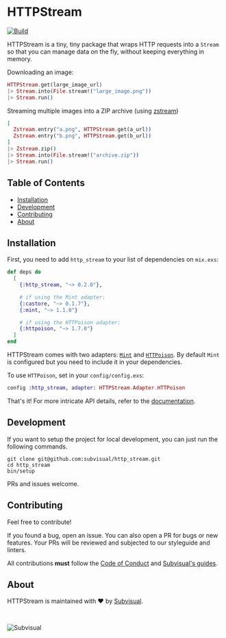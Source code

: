 # HTTPStream

[![Build][build-badge]][build]

HTTPStream is a tiny, tiny package that wraps HTTP requests into a `Stream` so
that you can manage data on the fly, without keeping everything in memory.

Downloading an image:

```elixir
HTTPStream.get(large_image_url)
|> Stream.into(File.stream!("large_image.png"))
|> Stream.run()
```

Streaming multiple images into a ZIP archive (using [zstream][zstream])

```elixir
[
  Zstream.entry("a.png", HTTPStream.get(a_url))
  Zstream.entry("b.png", HTTPStream.get(b_url))
]
|> Zstream.zip()
|> Stream.into(File.stream!("archive.zip"))
|> Stream.run()
```

## Table of Contents

* [Installation](#installation)
* [Development](#development)
* [Contributing](#contributing)
* [About](#about)

## Installation

First, you need to add `http_stream` to your list of dependencies on `mix.exs`:

```elixir
def deps do
  [
    {:http_stream, "~> 0.2.0"},

    # if using the Mint adapter:
    {:castore, "~> 0.1.7"},
    {:mint, "~> 1.1.0"}

    # if using the HTTPoison adapter:
    {:httpoison, "~> 1.7.0"}
  ]
end
```

HTTPStream comes with two adapters: [`Mint`][mint] and [`HTTPoison`][httpoison].
By default `Mint` is configured but you need to include it in your dependencies.

To use `HTTPoison`, set in your `config/config.exs`:

```elixir
config :http_stream, adapter: HTTPStream.Adapter.HTTPoison
```

That's it! For more intricate API details, refer to the [documentation][docs].

## Development

If you want to setup the project for local development, you can just run the
following commands.

```
git clone git@github.com:subvisual/http_stream.git
cd http_stream
bin/setup
```

PRs and issues welcome.

## Contributing

Feel free to contribute!

If you found a bug, open an issue. You can also open a PR for bugs or new
features. Your PRs will be reviewed and subjected to our styleguide and linters.

All contributions **must** follow the [Code of Conduct][coc]
and [Subvisual's guides][subvisual-guides].

## About

HTTPStream is maintained with ❤️  by [Subvisual][subvisual].

<br>

![Subvisual][subvisual-logo]

[build-badge]: https://github.com/subvisual/http_stream/workflows/build/badge.svg
[build]: https://github.com/subvisual/http_stream/actions?query=workflow%3Abuild
[zstream]: https://github.com/ananthakumaran/zstream
[mint]: https://github.com/elixir-mint/mint
[httpoison]: https://github.com/edgurgel/httpoison
[docs]: https://hexdocs.pm/http_stream
[subvisual]: https://subvisual.com
[subvisual-guides]: https://github.com/subvisual/guides
[subvisual-logo]: https://raw.githubusercontent.com/subvisual/guides/master/github/templates/logos/blue.png
[coc]: https://github.com/subvisual/http_stream/blob/master/CODE_OF_CONDUCT.md
